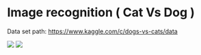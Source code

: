 
# Image recognition ( Cat Vs Dog )

Data set path: 
https://www.kaggle.com/c/dogs-vs-cats/data

![](https://github.com/animeshKansal/DeepLearningWithPython/blob/master/ConvolutionalNeuralNetwork/cat_or_dog_1.jpg)
![](https://github.com/animeshKansal/DeepLearningWithPython/blob/master/ConvolutionalNeuralNetwork/cat_or_dog_2.jpg)

